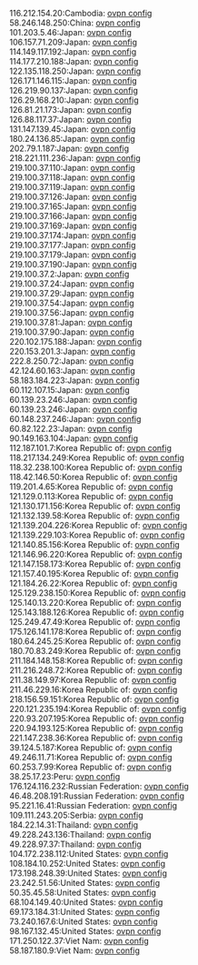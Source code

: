 116.212.154.20:Cambodia: [ovpn config](vpn/116_212_154_20.ovpn)  
58.246.148.250:China: [ovpn config](vpn/58_246_148_250.ovpn)  
101.203.5.46:Japan: [ovpn config](vpn/101_203_5_46.ovpn)  
106.157.71.209:Japan: [ovpn config](vpn/106_157_71_209.ovpn)  
114.149.117.192:Japan: [ovpn config](vpn/114_149_117_192.ovpn)  
114.177.210.188:Japan: [ovpn config](vpn/114_177_210_188.ovpn)  
122.135.118.250:Japan: [ovpn config](vpn/122_135_118_250.ovpn)  
126.171.146.115:Japan: [ovpn config](vpn/126_171_146_115.ovpn)  
126.219.90.137:Japan: [ovpn config](vpn/126_219_90_137.ovpn)  
126.29.168.210:Japan: [ovpn config](vpn/126_29_168_210.ovpn)  
126.81.21.173:Japan: [ovpn config](vpn/126_81_21_173.ovpn)  
126.88.117.37:Japan: [ovpn config](vpn/126_88_117_37.ovpn)  
131.147.139.45:Japan: [ovpn config](vpn/131_147_139_45.ovpn)  
180.24.136.85:Japan: [ovpn config](vpn/180_24_136_85.ovpn)  
202.79.1.187:Japan: [ovpn config](vpn/202_79_1_187.ovpn)  
218.221.111.236:Japan: [ovpn config](vpn/218_221_111_236.ovpn)  
219.100.37.110:Japan: [ovpn config](vpn/219_100_37_110.ovpn)  
219.100.37.118:Japan: [ovpn config](vpn/219_100_37_118.ovpn)  
219.100.37.119:Japan: [ovpn config](vpn/219_100_37_119.ovpn)  
219.100.37.126:Japan: [ovpn config](vpn/219_100_37_126.ovpn)  
219.100.37.165:Japan: [ovpn config](vpn/219_100_37_165.ovpn)  
219.100.37.166:Japan: [ovpn config](vpn/219_100_37_166.ovpn)  
219.100.37.169:Japan: [ovpn config](vpn/219_100_37_169.ovpn)  
219.100.37.174:Japan: [ovpn config](vpn/219_100_37_174.ovpn)  
219.100.37.177:Japan: [ovpn config](vpn/219_100_37_177.ovpn)  
219.100.37.179:Japan: [ovpn config](vpn/219_100_37_179.ovpn)  
219.100.37.190:Japan: [ovpn config](vpn/219_100_37_190.ovpn)  
219.100.37.2:Japan: [ovpn config](vpn/219_100_37_2.ovpn)  
219.100.37.24:Japan: [ovpn config](vpn/219_100_37_24.ovpn)  
219.100.37.29:Japan: [ovpn config](vpn/219_100_37_29.ovpn)  
219.100.37.54:Japan: [ovpn config](vpn/219_100_37_54.ovpn)  
219.100.37.56:Japan: [ovpn config](vpn/219_100_37_56.ovpn)  
219.100.37.81:Japan: [ovpn config](vpn/219_100_37_81.ovpn)  
219.100.37.90:Japan: [ovpn config](vpn/219_100_37_90.ovpn)  
220.102.175.188:Japan: [ovpn config](vpn/220_102_175_188.ovpn)  
220.153.201.3:Japan: [ovpn config](vpn/220_153_201_3.ovpn)  
222.8.250.72:Japan: [ovpn config](vpn/222_8_250_72.ovpn)  
42.124.60.163:Japan: [ovpn config](vpn/42_124_60_163.ovpn)  
58.183.184.223:Japan: [ovpn config](vpn/58_183_184_223.ovpn)  
60.112.107.15:Japan: [ovpn config](vpn/60_112_107_15.ovpn)  
60.139.23.246:Japan: [ovpn config](vpn/60_139_23_246.ovpn)  
60.139.23.246:Japan: [ovpn config](vpn/60_139_23_246.ovpn)  
60.148.237.246:Japan: [ovpn config](vpn/60_148_237_246.ovpn)  
60.82.122.23:Japan: [ovpn config](vpn/60_82_122_23.ovpn)  
90.149.163.104:Japan: [ovpn config](vpn/90_149_163_104.ovpn)  
112.187.101.7:Korea Republic of: [ovpn config](vpn/112_187_101_7.ovpn)  
118.217.134.249:Korea Republic of: [ovpn config](vpn/118_217_134_249.ovpn)  
118.32.238.100:Korea Republic of: [ovpn config](vpn/118_32_238_100.ovpn)  
118.42.146.50:Korea Republic of: [ovpn config](vpn/118_42_146_50.ovpn)  
119.201.4.65:Korea Republic of: [ovpn config](vpn/119_201_4_65.ovpn)  
121.129.0.113:Korea Republic of: [ovpn config](vpn/121_129_0_113.ovpn)  
121.130.171.156:Korea Republic of: [ovpn config](vpn/121_130_171_156.ovpn)  
121.132.139.58:Korea Republic of: [ovpn config](vpn/121_132_139_58.ovpn)  
121.139.204.226:Korea Republic of: [ovpn config](vpn/121_139_204_226.ovpn)  
121.139.229.103:Korea Republic of: [ovpn config](vpn/121_139_229_103.ovpn)  
121.140.85.156:Korea Republic of: [ovpn config](vpn/121_140_85_156.ovpn)  
121.146.96.220:Korea Republic of: [ovpn config](vpn/121_146_96_220.ovpn)  
121.147.158.173:Korea Republic of: [ovpn config](vpn/121_147_158_173.ovpn)  
121.157.40.195:Korea Republic of: [ovpn config](vpn/121_157_40_195.ovpn)  
121.184.26.22:Korea Republic of: [ovpn config](vpn/121_184_26_22.ovpn)  
125.129.238.150:Korea Republic of: [ovpn config](vpn/125_129_238_150.ovpn)  
125.140.13.220:Korea Republic of: [ovpn config](vpn/125_140_13_220.ovpn)  
125.143.188.126:Korea Republic of: [ovpn config](vpn/125_143_188_126.ovpn)  
125.249.47.49:Korea Republic of: [ovpn config](vpn/125_249_47_49.ovpn)  
175.126.141.178:Korea Republic of: [ovpn config](vpn/175_126_141_178.ovpn)  
180.64.245.25:Korea Republic of: [ovpn config](vpn/180_64_245_25.ovpn)  
180.70.83.249:Korea Republic of: [ovpn config](vpn/180_70_83_249.ovpn)  
211.184.148.158:Korea Republic of: [ovpn config](vpn/211_184_148_158.ovpn)  
211.216.248.72:Korea Republic of: [ovpn config](vpn/211_216_248_72.ovpn)  
211.38.149.97:Korea Republic of: [ovpn config](vpn/211_38_149_97.ovpn)  
211.46.229.16:Korea Republic of: [ovpn config](vpn/211_46_229_16.ovpn)  
218.156.59.151:Korea Republic of: [ovpn config](vpn/218_156_59_151.ovpn)  
220.121.235.194:Korea Republic of: [ovpn config](vpn/220_121_235_194.ovpn)  
220.93.207.195:Korea Republic of: [ovpn config](vpn/220_93_207_195.ovpn)  
220.94.193.125:Korea Republic of: [ovpn config](vpn/220_94_193_125.ovpn)  
221.147.238.36:Korea Republic of: [ovpn config](vpn/221_147_238_36.ovpn)  
39.124.5.187:Korea Republic of: [ovpn config](vpn/39_124_5_187.ovpn)  
49.246.11.71:Korea Republic of: [ovpn config](vpn/49_246_11_71.ovpn)  
60.253.7.99:Korea Republic of: [ovpn config](vpn/60_253_7_99.ovpn)  
38.25.17.23:Peru: [ovpn config](vpn/38_25_17_23.ovpn)  
176.124.116.232:Russian Federation: [ovpn config](vpn/176_124_116_232.ovpn)  
46.48.208.191:Russian Federation: [ovpn config](vpn/46_48_208_191.ovpn)  
95.221.16.41:Russian Federation: [ovpn config](vpn/95_221_16_41.ovpn)  
109.111.243.205:Serbia: [ovpn config](vpn/109_111_243_205.ovpn)  
184.22.14.31:Thailand: [ovpn config](vpn/184_22_14_31.ovpn)  
49.228.243.136:Thailand: [ovpn config](vpn/49_228_243_136.ovpn)  
49.228.97.37:Thailand: [ovpn config](vpn/49_228_97_37.ovpn)  
104.172.238.112:United States: [ovpn config](vpn/104_172_238_112.ovpn)  
108.184.10.252:United States: [ovpn config](vpn/108_184_10_252.ovpn)  
173.198.248.39:United States: [ovpn config](vpn/173_198_248_39.ovpn)  
23.242.51.56:United States: [ovpn config](vpn/23_242_51_56.ovpn)  
50.35.45.58:United States: [ovpn config](vpn/50_35_45_58.ovpn)  
68.104.149.40:United States: [ovpn config](vpn/68_104_149_40.ovpn)  
69.173.184.31:United States: [ovpn config](vpn/69_173_184_31.ovpn)  
73.240.167.6:United States: [ovpn config](vpn/73_240_167_6.ovpn)  
98.167.132.45:United States: [ovpn config](vpn/98_167_132_45.ovpn)  
171.250.122.37:Viet Nam: [ovpn config](vpn/171_250_122_37.ovpn)  
58.187.180.9:Viet Nam: [ovpn config](vpn/58_187_180_9.ovpn)  
